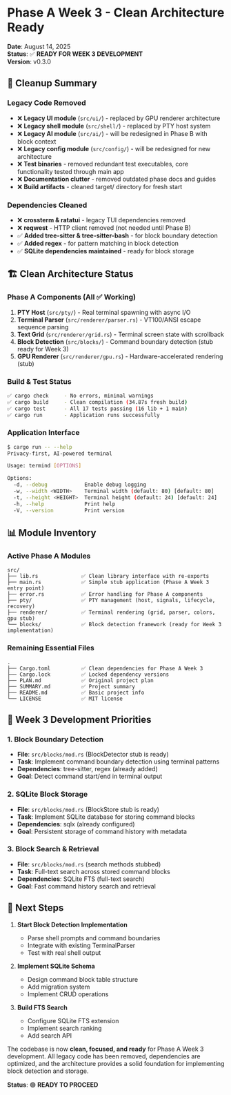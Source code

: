 # Phase A Week 3 - Clean Architecture Ready

**Date**: August 14, 2025  
**Status**: ✅ **READY FOR WEEK 3 DEVELOPMENT**  
**Version**: v0.3.0

## 🧹 Cleanup Summary

### Legacy Code Removed
- ❌ **Legacy UI module** (`src/ui/`) - replaced by GPU renderer architecture
- ❌ **Legacy shell module** (`src/shell/`) - replaced by PTY host system  
- ❌ **Legacy AI module** (`src/ai/`) - will be redesigned in Phase B with block context
- ❌ **Legacy config module** (`src/config/`) - will be redesigned for new architecture
- ❌ **Test binaries** - removed redundant test executables, core functionality tested through main app
- ❌ **Documentation clutter** - removed outdated phase docs and guides
- ❌ **Build artifacts** - cleaned target/ directory for fresh start

### Dependencies Cleaned
- ❌ **crossterm & ratatui** - legacy TUI dependencies removed
- ❌ **reqwest** - HTTP client removed (not needed until Phase B)
- ✅ **Added tree-sitter & tree-sitter-bash** - for block boundary detection
- ✅ **Added regex** - for pattern matching in block detection
- ✅ **SQLite dependencies maintained** - ready for block storage

## 🏗️ Clean Architecture Status

### Phase A Components (All ✅ Working)
1. **PTY Host** (`src/pty/`) - Real terminal spawning with async I/O
2. **Terminal Parser** (`src/renderer/parser.rs`) - VT100/ANSI escape sequence parsing  
3. **Text Grid** (`src/renderer/grid.rs`) - Terminal screen state with scrollback
4. **Block Detection** (`src/blocks/`) - Command boundary detection (stub ready for Week 3)
5. **GPU Renderer** (`src/renderer/gpu.rs`) - Hardware-accelerated rendering (stub)

### Build & Test Status
```bash
✅ cargo check     - No errors, minimal warnings
✅ cargo build     - Clean compilation (34.87s fresh build)
✅ cargo test      - All 17 tests passing (16 lib + 1 main)  
✅ cargo run       - Application runs successfully
```

### Application Interface  
```bash
$ cargo run -- --help
Privacy-first, AI-powered terminal

Usage: termind [OPTIONS]

Options:
  -d, --debug            Enable debug logging
  -w, --width <WIDTH>    Terminal width (default: 80) [default: 80]
  -t, --height <HEIGHT>  Terminal height (default: 24) [default: 24]
  -h, --help             Print help
  -V, --version          Print version
```

## 📊 Module Inventory

### Active Phase A Modules
```
src/
├── lib.rs              ✅ Clean library interface with re-exports
├── main.rs             ✅ Simple stub application (Phase A Week 3 entry point)
├── error.rs            ✅ Error handling for Phase A components
├── pty/                ✅ PTY management (host, signals, lifecycle, recovery)
├── renderer/           ✅ Terminal rendering (grid, parser, colors, gpu stub)
└── blocks/             ✅ Block detection framework (ready for Week 3 implementation)
```

### Remaining Essential Files
```
.
├── Cargo.toml          ✅ Clean dependencies for Phase A Week 3
├── Cargo.lock          ✅ Locked dependency versions
├── PLAN.md             ✅ Original project plan  
├── SUMMARY.md          ✅ Project summary
├── README.md           ✅ Basic project info
└── LICENSE             ✅ MIT license
```

## 🎯 Week 3 Development Priorities

### 1. Block Boundary Detection
- **File**: `src/blocks/mod.rs` (BlockDetector stub is ready)
- **Task**: Implement command boundary detection using terminal patterns
- **Dependencies**: tree-sitter, regex (already added)
- **Goal**: Detect command start/end in terminal output

### 2. SQLite Block Storage  
- **File**: `src/blocks/mod.rs` (BlockStore stub is ready)
- **Task**: Implement SQLite database for storing command blocks
- **Dependencies**: sqlx (already configured)
- **Goal**: Persistent storage of command history with metadata

### 3. Block Search & Retrieval
- **File**: `src/blocks/mod.rs` (search methods stubbed)
- **Task**: Full-text search across stored command blocks
- **Dependencies**: SQLite FTS (full-text search)
- **Goal**: Fast command history search and retrieval

## 🚀 Next Steps

1. **Start Block Detection Implementation**
   - Parse shell prompts and command boundaries
   - Integrate with existing TerminalParser
   - Test with real shell output

2. **Implement SQLite Schema**
   - Design command block table structure
   - Add migration system
   - Implement CRUD operations

3. **Build FTS Search**
   - Configure SQLite FTS extension
   - Implement search ranking
   - Add search API

The codebase is now **clean, focused, and ready** for Phase A Week 3 development. All legacy code has been removed, dependencies are optimized, and the architecture provides a solid foundation for implementing block detection and storage.

**Status**: 🟢 **READY TO PROCEED**
